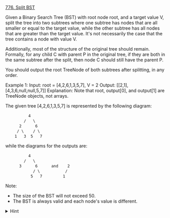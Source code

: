[776. Split BST](https://leetcode.com/problems/split-bst/)

Given a Binary Search Tree (BST) with root node root, and a target value V, split the tree into two subtrees where one subtree has nodes that are all smaller or equal to the target value, while the other subtree has all nodes that are greater than the target value.  It's not necessarily the case that the tree contains a node with value V.

Additionally, most of the structure of the original tree should remain.  Formally, for any child C with parent P in the original tree, if they are both in the same subtree after the split, then node C should still have the parent P.

You should output the root TreeNode of both subtrees after splitting, in any order.

Example 1:
Input: root = [4,2,6,1,3,5,7], V = 2
Output: [[2,1],[4,3,6,null,null,5,7]]
Explanation:
Note that root, output[0], and output[1] are TreeNode objects, not arrays.

The given tree [4,2,6,1,3,5,7] is represented by the following diagram:
```
          4
        /   \
      2      6
     / \    / \
    1   3  5   7
```
while the diagrams for the outputs are:
```
          4
        /   \
      3      6      and    2
            / \           /
           5   7         1
```

Note:

- The size of the BST will not exceed 50.
- The BST is always valid and each node's value is different.

<details>
<summary>Hint</summary>

![Example](explanation.png)

</details>